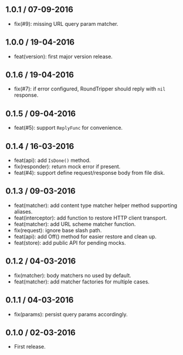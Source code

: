 ## 1.0.1 / 07-09-2016

- fix(#9): missing URL query param matcher.

## 1.0.0 / 19-04-2016

- feat(version): first major version release.

## 0.1.6 / 19-04-2016

- fix(#7): if error configured, RoundTripper should reply with `nil` response.

## 0.1.5 / 09-04-2016

- feat(#5): support `ReplyFunc` for convenience.

## 0.1.4 / 16-03-2016

- feat(api): add `IsDone()` method.
- fix(responder): return mock error if present.
- feat(#4): support define request/response body from file disk.

## 0.1.3 / 09-03-2016

- feat(matcher): add content type matcher helper method supporting aliases. 
- feat(interceptor): add function to restore HTTP client transport.
- feat(matcher): add URL scheme matcher function.
- fix(request): ignore base slash path.
- feat(api): add Off() method for easier restore and clean up.
- feat(store): add public API for pending mocks.

## 0.1.2 / 04-03-2016

- fix(matcher): body matchers no used by default.
- feat(matcher): add matcher factories for multiple cases. 

## 0.1.1 / 04-03-2016

- fix(params): persist query params accordingly. 

## 0.1.0 / 02-03-2016

- First release.
